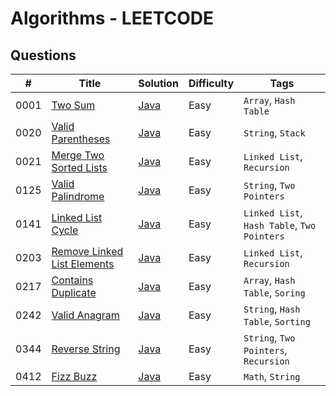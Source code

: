 # Algorithms - LEETCODE

## Questions

| #    | Title                                                                                     | Solution                                                      | Difficulty | Tags                                        |
| ---- | ----------------------------------------------------------------------------------------- | ------------------------------------------------------------- | ---------- | ------------------------------------------- |
| 0001 | [Two Sum](https://leetcode.com/problems/two-sum/)                                         | [Java](./Array/Java/_0001_TwoSum.java)                        | Easy       | `Array`, `Hash Table`                       |
| 0020 | [Valid Parentheses](https://leetcode.com/problems/valid-parentheses/)                     | [Java](./String/Java/_0020_ValidParentheses.java)             | Easy       | `String`, `Stack`                           |
| 0021 | [Merge Two Sorted Lists](https://leetcode.com/problems/merge-two-sorted-lists/)           | [Java](./LinkedList/Java/_0021_MergeTwoSortedLists.java)      | Easy       | `Linked List`, `Recursion`                  |
| 0125 | [Valid Palindrome](https://leetcode.com/problems/valid-palindrome/)                       | [Java](./String/Java/_0125_ValidPalindrome.java)              | Easy       | `String`, `Two Pointers`                    |
| 0141 | [Linked List Cycle](https://leetcode.com/problems/linked-list-cycle/)                     | [Java](./LinkedList/Java/_0141_LinkedListCycle.java)          | Easy       | `Linked List`, `Hash Table`, `Two Pointers` |
| 0203 | [Remove Linked List Elements](https://leetcode.com/problems/remove-linked-list-elements/) | [Java](./LinkedList/Java/_0203_RemoveLinkedListElements.java) | Easy       | `Linked List`, `Recursion`                  |
| 0217 | [Contains Duplicate](https://leetcode.com/problems/contains-duplicate/)                   | [Java](./Array/Java/_0217_ContainsDuplicate.java)             | Easy       | `Array`, `Hash Table`, `Soring`             |
| 0242 | [Valid Anagram](https://leetcode.com/problems/valid-anagram/)                             | [Java](./String/Java/_0242_ValidAnagram.java)                 | Easy       | `String`, `Hash Table`, `Sorting`           |
| 0344 | [Reverse String](https://leetcode.com/problems/reverse-string/)                           | [Java](./String/Java/_0344_ReverseString.java)                | Easy       | `String`, `Two Pointers`, `Recursion`       |
| 0412 | [Fizz Buzz](https://leetcode.com/problems/fizz-buzz/)                                     | [Java](./Math/Java/_0412_FizzBuzz.java)                       | Easy       | `Math`, `String`                            |
